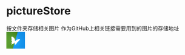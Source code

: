 # pictureStore
按文件夹存储相关图片
作为GitHub上相关链接需要用到的图片的存储地址
![qq](https://github.com/YanRuan/pictureStore/blob/master/test.png)

